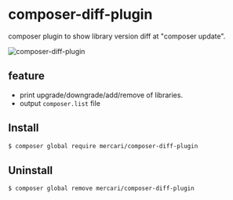 composer-diff-plugin
==================

composer plugin to show library version diff at "composer update".

![composer-diff-plugin](https://cloud.githubusercontent.com/assets/835251/11893915/46c9bb40-a5b7-11e5-8340-db3917d04221.png)

feature
-----------------

* print upgrade/downgrade/add/remove of libraries.
* output `composer.list` file


Install
-----------------

```bash
$ composer global require mercari/composer-diff-plugin
```

Uninstall
----------------

```bash
$ composer global remove mercari/composer-diff-plugin
```
